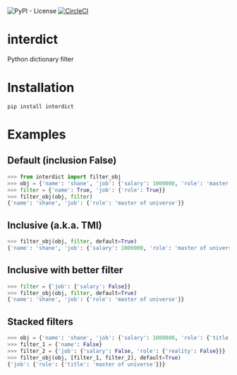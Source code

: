 ![PyPI - License](https://img.shields.io/pypi/l/interdict?style=for-the-badge) [![CircleCI](https://img.shields.io/circleci/build/gh/whardier/interdict/main?style=for-the-badge)](https://circleci.com/gh/whardier/interdict)

# interdict
Python dictionary filter

# Installation

`pip install interdict`

# Examples

## Default (inclusion False)

```python
>>> from interdict import filter_obj
>>> obj = {'name': 'shane', 'job': {'salary': 1000000, 'role': 'master of universe'}}
>>> filter = {'name': True, 'job': {'role': True}}
>>> filter_obj(obj, filter)
{'name': 'shane', 'job': {'role': 'master of universe'}}
```

## Inclusive (a.k.a. TMI)

```python
>>> filter_obj(obj, filter, default=True)
{'name': 'shane', 'job': {'salary': 1000000, 'role': 'master of universe'}}
```

## Inclusive with better filter

```python
>>> filter = {'job': {'salary': False}}
>>> filter_obj(obj, filter, default=True)
{'name': 'shane', 'job': {'role': 'master of universe'}}
```

## Stacked filters

```python
>>> obj = {'name': 'shane', 'job': {'salary': 1000000, 'role': {'title': 'master of universe', 'reality': 'dumpster fire starter'}}}
>>> filter_1 = {'name': False}
>>> filter_2 = {'job': {'salary': False, 'role': {'reality': False}}}
>>> filter_obj(obj, [filter_1, filter_2], default=True)
{'job': {'role': {'title': 'master of universe'}}}
```
